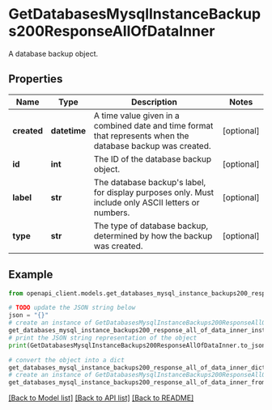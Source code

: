 # GetDatabasesMysqlInstanceBackups200ResponseAllOfDataInner

A database backup object.

## Properties

Name | Type | Description | Notes
------------ | ------------- | ------------- | -------------
**created** | **datetime** | A time value given in a combined date and time format that represents when the database backup was created. | [optional] 
**id** | **int** | The ID of the database backup object. | [optional] 
**label** | **str** | The database backup&#39;s label, for display purposes only.  Must include only ASCII letters or numbers. | [optional] 
**type** | **str** | The type of database backup, determined by how the backup was created. | [optional] 

## Example

```python
from openapi_client.models.get_databases_mysql_instance_backups200_response_all_of_data_inner import GetDatabasesMysqlInstanceBackups200ResponseAllOfDataInner

# TODO update the JSON string below
json = "{}"
# create an instance of GetDatabasesMysqlInstanceBackups200ResponseAllOfDataInner from a JSON string
get_databases_mysql_instance_backups200_response_all_of_data_inner_instance = GetDatabasesMysqlInstanceBackups200ResponseAllOfDataInner.from_json(json)
# print the JSON string representation of the object
print(GetDatabasesMysqlInstanceBackups200ResponseAllOfDataInner.to_json())

# convert the object into a dict
get_databases_mysql_instance_backups200_response_all_of_data_inner_dict = get_databases_mysql_instance_backups200_response_all_of_data_inner_instance.to_dict()
# create an instance of GetDatabasesMysqlInstanceBackups200ResponseAllOfDataInner from a dict
get_databases_mysql_instance_backups200_response_all_of_data_inner_from_dict = GetDatabasesMysqlInstanceBackups200ResponseAllOfDataInner.from_dict(get_databases_mysql_instance_backups200_response_all_of_data_inner_dict)
```
[[Back to Model list]](../README.md#documentation-for-models) [[Back to API list]](../README.md#documentation-for-api-endpoints) [[Back to README]](../README.md)


